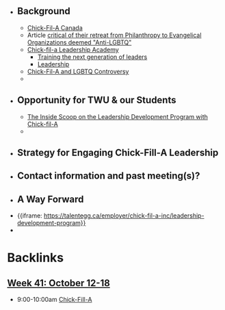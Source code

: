 - ## Background
    - [Chick-Fil-A Canada](https://www.chick-fil-a.ca/)
    - Article [critical of their retreat from Philanthropy to Evangelical Organizations deemed "Anti-LGBTQ"](https://www.christianitytoday.com/news/2019/november/chick-fil-stops-christian-donations-fca-salvation-army.html)
    - [Chick-fil-a Leadership Academy](https://www.chick-fil-afoundation.org/news-events/chick-fil-a-leader-academy-kicks-off-nationwide)
        - [Training the next generation of leaders](https://thechickenwire.chick-fil-a.com/inside-chick-fil-a/training-the-next-generation-of-leaders)
        - [Leadership](https://talentegg.ca/employer/chick-fil-a-inc/leadership-development-program)
    - [Chick-Fil-A and LGBTQ Controversy](https://en.wikipedia.org/wiki/Chick-fil-A_and_LGBT_people)
    - 
- ## Opportunity for TWU & our Students
    - [The Inside Scoop on the Leadership Development Program with Chick-fil-A](https://talentegg.ca/incubator/2019/09/23/scoop-leadership-development-program-chickfila/)
    - 
- ## Strategy for Engaging Chick-Fill-A Leadership
- ## Contact information and past meeting(s)?
- ## A Way Forward
- {{iframe: https://talentegg.ca/employer/chick-fil-a-inc/leadership-development-program}}
- 

# Backlinks
## [Week 41: October 12-18](<Week 41: October 12-18.md>)
- 9:00-10:00am [Chick-Fill-A](<Chick-Fill-A.md>)

